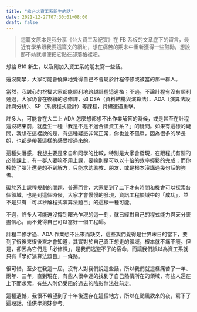 ```yaml
---
title: "給台大資工系新生的話"
date: 2021-12-27T07:30:01+08:00
draft: false
---
```


> 這篇文原本是我分享《台大資工系紀實》在 FB 系板的文章底下的留言，最近有學弟跟我要這篇文的網址，想在痛苦的期末中重新獲得一些鼓勵，想說那不妨就順便把它貼在部落格裡吧。

想給 B10 新生，以及剛加入資工系的朋友寫一些話。

還沒開學，大家可能會僥倖地覺得自己不會屬於計程停修或被當的那一群人。

當然，我誠心的祝福大家都能順利地跨越計程這道檻；不過，不論計程有沒有順利通過，大家仍會在後續的必修課，如 DSA（資料結構與演算法）、ADA（演算法設計與分析）、SP（系統程式設計）等課程，持續遭遇重擊。

許多人，可能會在大二上 ADA 怎麼想都想不出作業解答的時候，或是甚至在計程還沒結束前，就產生一種「我是不是不適合讀資工系？」的疑問。如果有這樣的疑問，我想在這裡說的是，有這種疑惑非常正常，你也並不孤單，因為很多的學長姐，也都是帶著這樣的感受撐過來的。

這種失落感，我想主要是來自和同學的比較，特別是大家會發現，在跟程式有關的必修課上，有一群人要嘛不用上課，要嘛則是可以以十倍的效率輕鬆的完成；而你榨乾了腦汁還是想不到解方，只能求助助教、朋友，或是根本沒講過幾句話的強者。

礙於系上課程規劃的問題，普遍而言，大家要到了二下才有時間和機會可以探索各個領域，也是到這個時候，大家才會慢慢的發現，資訊工程領域中的「成功」，並不是只有「可以秒解程式演算法題目」的這樣一種可能。

不過，許多人可能還沒撐到曙光乍現的這一刻，就已經對自己的程式能力與天分喪盡信心，而不覺得自己可以當好一個工程師。

計程二修才過、ADA 作業想不出來而缺交，這些我們覺得是世界末日的當下，要到了很後來很後來才會知道，其實對於自己真正想走的領域，根本就不痛不癢。但是，卻因為它們是「必修課」，是我們逃避不了的宿命，而讓我們誤以為資工系就只有「學好演算法題目」一條路。

很可惜，至少在我這一屆，沒有人對我們說這些話，所以我們就這樣痛苦了一年、兩年、三年，直到現在，有些人很幸運的找到了自己熱情所在的領域，有些人還在上下而求索，有些人則仍受阻於過去的陰影無法往前走。

這種遺憾，我很不希望到了十年後還存在這個地方，所以在颱風欲來的夜，寫下了這段話，僅供學弟妹參考。